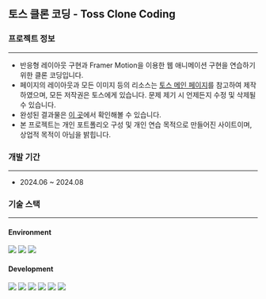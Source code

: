 ## 토스 클론 코딩 - Toss Clone Coding

### 프로젝트 정보

---

- 반응형 레이아웃 구현과 Framer Motion을 이용한 웹 애니메이션 구현을 연습하기 위한 클론 코딩입니다.
- 페이지의 레이아웃과 모든 이미지 등의 리소스는 [토스 메인 페이지](https://toss.im/)를 참고하여 제작하였으며, 모든 저작권은 토스에게 있습니다. 문제 제기 시 언제든지 수정 및 삭제될 수 있습니다.
- 완성된 결과물은 [이 곳](https://toss-clone-coding.vercel.app/)에서 확인해볼 수 있습니다.
- 본 프로젝트는 개인 포트폴리오 구성 및 개인 연습 목적으로 만들어진 사이트이며, 상업적 목적이 아님을 밝힙니다.

### 개발 기간

---

- 2024.06 ~ 2024.08

### 기술 스택

---

#### Environment

<img src="https://img.shields.io/badge/Visual Studio Code-4B9AE9?style=for-the-badge&logo=visualstudiocode&logoColor=white"> <img src="https://img.shields.io/badge/Git-F05032?style=for-the-badge&logo=git&logoColor=white"> <img src="https://img.shields.io/badge/GitHub-181717?style=for-the-badge&logo=github&logoColor=white">

#### Development

<img src="https://img.shields.io/badge/React-61DAFB?style=for-the-badge&logo=react&logoColor=white"> <img src="https://img.shields.io/badge/TypeScript-3178C6?style=for-the-badge&logo=typescript&logoColor=white"> <img src="https://img.shields.io/badge/Next.js-FFFFFF?style=for-the-badge&logo=next.js&logoColor=black"> <img src="https://img.shields.io/badge/Framer Motion-0055FF?style=for-the-badge&logo=framer&logoColor=white"> <img src="https://img.shields.io/badge/Tailwind CSS-06B6D4?style=for-the-badge&logo=tailwindcss&logoColor=white"> <img src="https://img.shields.io/badge/Recoil-3578E5?style=for-the-badge&logo=recoil&logoColor=white">
